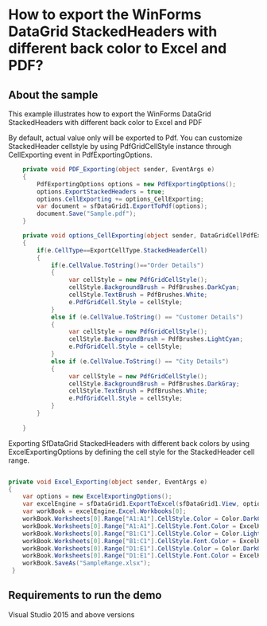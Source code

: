 # How to export the WinForms DataGrid StackedHeaders with different back color to Excel and PDF?

## About the sample
This example illustrates how to export the WinForms DataGrid StackedHeaders with different back color to Excel and PDF

By default, actual value only will be exported to Pdf. You can customize StackedHeader cellstyle by using PdfGridCellStyle instance through CellExporting event in PdfExportingOptions.

```C#
    private void PDF_Exporting(object sender, EventArgs e)
    {
        PdfExportingOptions options = new PdfExportingOptions();
        options.ExportStackedHeaders = true;
        options.CellExporting += options_CellExporting;
        var document = sfDataGrid1.ExportToPdf(options);
        document.Save("Sample.pdf");
    }

    private void options_CellExporting(object sender, DataGridCellPdfExportingEventArgs e)
    {
        if(e.CellType==ExportCellType.StackedHeaderCell)
        {
            if(e.CellValue.ToString()=="Order Details")
            {
                 var cellStyle = new PdfGridCellStyle();
                 cellStyle.BackgroundBrush = PdfBrushes.DarkCyan;
                 cellStyle.TextBrush = PdfBrushes.White;
                 e.PdfGridCell.Style = cellStyle;
            }
            else if (e.CellValue.ToString() == "Customer Details")
            {
                 var cellStyle = new PdfGridCellStyle();
                 cellStyle.BackgroundBrush = PdfBrushes.LightCyan;
                 e.PdfGridCell.Style = cellStyle;
            }
            else if (e.CellValue.ToString() == "City Details")
            {
                 var cellStyle = new PdfGridCellStyle();
                 cellStyle.BackgroundBrush = PdfBrushes.DarkGray;
                 cellStyle.TextBrush = PdfBrushes.White;
                 e.PdfGridCell.Style = cellStyle;
            }
        }
          
    }
```


Exporting SfDataGrid StackedHeaders with different back colors by using ExcelExportingOptions by defining the cell style for the StackedHeader cell range. 

```C#

private void Excel_Exporting(object sender, EventArgs e)
{
    var options = new ExcelExportingOptions();
    var excelEngine = sfDataGrid1.ExportToExcel(sfDataGrid1.View, options);
    var workBook = excelEngine.Excel.Workbooks[0];
    workBook.Worksheets[0].Range["A1:A1"].CellStyle.Color = Color.DarkCyan;
    workBook.Worksheets[0].Range["A1:A1"].CellStyle.Font.Color = ExcelKnownColors.White;
    workBook.Worksheets[0].Range["B1:C1"].CellStyle.Color = Color.LightCyan;
    workBook.Worksheets[0].Range["B1:C1"].CellStyle.Font.Color = ExcelKnownColors.Black;
    workBook.Worksheets[0].Range["D1:E1"].CellStyle.Color = Color.DarkGray;
    workBook.Worksheets[0].Range["D1:E1"].CellStyle.Font.Color = ExcelKnownColors.White;
    workBook.SaveAs("SampleRange.xlsx");
 }
```

## Requirements to run the demo
Visual Studio 2015 and above versions
